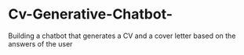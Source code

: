 # Cv-Generative-Chatbot-
Building a chatbot that generates a CV and a cover letter based on the answers of the user 
